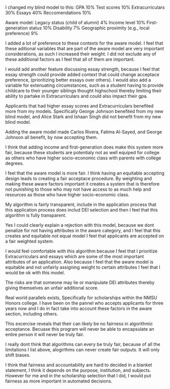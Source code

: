 I changed my blind model to this:
GPA 10%
Test scores 10% 
Extracurriculars 30%
Essays 40%
Reccomendations 10%

Aware model:
Legacy status (child of alumni) 4%
Income level 10%
First-generation status 10%
Disability 7%
Geographic proximity (e.g., local preference) 9%

I added a lot of preference to these contexts for the aware model. I feel that these aditional variables 
that are part of the aware model are very important considerations, as such I increased their weight. 
I did not exclude any of these additional factors as I feel that all of them are important. 

I would add another feature discussing essay strength, because I feel that essay strength could provide added
context that could change acceptace preference, (prioritizing better essays over others). I would also add a variable
for extenuating circumstances, such as a student having to provide childcare to their younger siblings thought highschool
thereby limiting their ability to partake in Extracurriculars and could also impact their gpa. 

Applicants that had higher essay scores and Extracurriculars benefited more from my models. Specifically George Johnson benefited from 
my new blind model, and Alice Stark and Ishaan Singh did not benefit from my new blind model. 

Adding the aware model made Carlos Rivera, Fatima Al-Sayed, and George Johnson all benefit, by now accepting them. 

I think that adding income and first-generation does make this system more fair, because these students are potentialy not as well
equiped for college as others who have higher socio-economic class with parents with college degrees. 

I feel that the aware model is more fair. I think having an equitable accepting design leads to creating a fair acceptace procedure. 
By weighting and making these aware factors important it creates a system that is therefore not punishing to those who may not have 
access to as much help and resources as those who have higher socio-economic class. 

My algorithm is fairly transparent, include in the application process that this application process does includ DEI selection and then I 
feel that this algorithm is fully transparent. 

Yes I could clearly explain a rejection with this model, because we dont penalize for not having attributes in the aware category, and I feel
that this creates and equitable not equal model I feel that applicants are accepted on a fair weighted system. 

I would feel comfortable with this algorithm because I feel that I prioritize Extracurriculars and essays which are some of the most important 
attributes of an application. Also because I feel that the aware model is equitable and not unfairly assigning weight to certain attributes I feel 
that I would be ok with this model. 

The risks are that someone may lie or manipulate DEI attributes thereby giving themselves an unfair additional score. 

Real world parallels exists, Specifically for scholarships within the NMSU Honors college. I have been on the pannel who accepts applicants 
for three years now and I do in fact take into account these factors in the aware section, including others. 

This excercise reveals that their can likely be no fairness in algorithmic acceptance. Becuase this program will never be able to encapsulate an entire person it will never be truly fair. 


I really dont think that algorithms can every be truly fair, because of all the limitations I list above, alogirthms can never create fair outputs. It will only shift biases.


I think that fairness and accountability are hard to decided in a blanket statement, I think it depends on the purpose, institution, and subjects. However for me and in the scholarship selection that I did, I would put fairness as more important in automated decisions. 